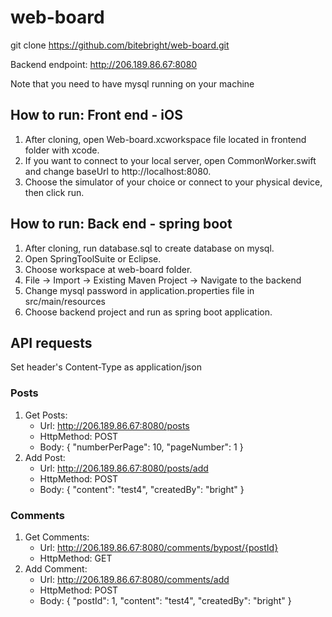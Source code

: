 # web-board

git clone https://github.com/bitebright/web-board.git

Backend endpoint: http://206.189.86.67:8080

Note that you need to have mysql running on your machine

## How to run: Front end - iOS
1. After cloning, open Web-board.xcworkspace file located in frontend folder with xcode.
2. If you want to connect to your local server, open CommonWorker.swift and change baseUrl to http://localhost:8080.
3. Choose the simulator of your choice or connect to your physical device, then click run.

## How to run: Back end - spring boot
1. After cloning, run database.sql to create database on mysql.
2. Open SpringToolSuite or Eclipse.
3. Choose workspace at web-board folder.
4. File -> Import -> Existing Maven Project -> Navigate to the backend
5. Change mysql password in application.properties file in src/main/resources
6. Choose backend project and run as spring boot application.

## API requests
Set header's Content-Type as application/json

### Posts
1. Get Posts: 
    - Url: http://206.189.86.67:8080/posts 
    - HttpMethod: POST
    - Body: { "numberPerPage": 10,	"pageNumber": 1 }
2. Add Post: 
    - Url: http://206.189.86.67:8080/posts/add 
    - HttpMethod: POST
    - Body: { "content": "test4", "createdBy": "bright" }

### Comments
1. Get Comments: 
    - Url: http://206.189.86.67:8080/comments/bypost/{postId}
    - HttpMethod: GET
2. Add Comment: 
    - Url: http://206.189.86.67:8080/comments/add 
    - HttpMethod: POST
    - Body: { "postId": 1, "content": "test4", "createdBy": "bright" }

